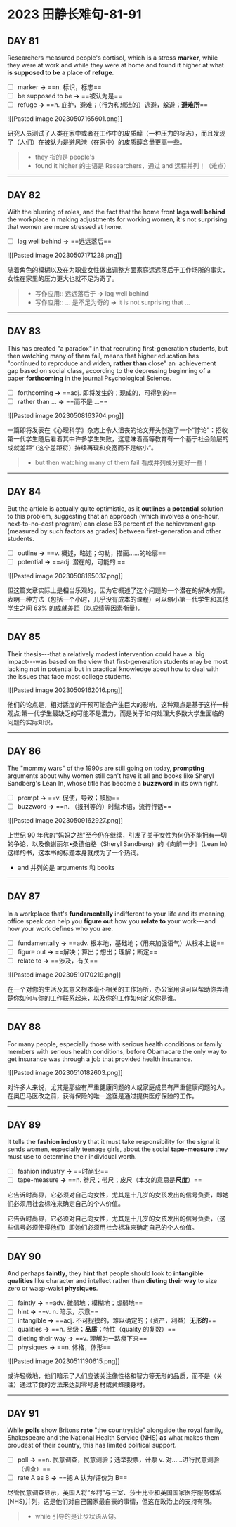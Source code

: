 # 2023 田静长难句-81-91

## DAY 81

Researchers measured people's cortisol, which is a stress **marker**, while they were at work and while they were at home and found it higher at what **is supposed to be** a place of **refuge**.

- [ ] marker **→** ==n. 标识，标志==
- [ ] be supposed to be **→** ==被认为是==
- [ ] refuge **→** ==n. 庇护，避难；（行为和想法的）逃避，躲避；**避难所**==

![[Pasted image 20230507165601.png]]

研究人员测试了人类在家中或者在工作中的皮质醇（一种压力的标志），而且发现了（人们）在被认为是避风港（在家中）的皮质醇含量更高一些。

> - they 指的是 people's
> - found it higher 的主语是 Researchers，通过 and 远程并列！（难点）

---

## DAY 82

With the blurring of roles, and the fact that the home front **lags well behind** the workplace in making adjustments for working women, it's not surprising that women are more stressed at home.

- [ ] lag well behind **→** ==远远落后==

![[Pasted image 20230507171228.png]]

随着角色的模糊以及在为职业女性做出调整方面家庭远远落后于工作场所的事实，女性在家里的压力更大也就不足为奇了。

> - 写作应用:: 远远落后于 **→** lag well behind
> - 写作应用::  ... 是不足为奇的 **→** it is not surprising that ... 

---

## DAY 83

This has created "a paradox" in that recruiting first-generation students, but then watching many of them fail, means that higher education has "continued to reproduce and widen, **rather than** close" an  achievement gap based on social class, according to the depressing beginning of a paper **forthcoming** in the journal Psychological Science.

- [ ] forthcoming **→** ==adj. 即将发生的；现成的，可得到的==
- [ ] rather than ...  **→** ==而不是 ...==

![[Pasted image 20230508163704.png]]

一篇即将发表在《心理科学》杂志上令人沮丧的论文开头创造了一个“悖论”：招收第一代学生随后看着其中许多学生失败，这意味着高等教育有一个基于社会阶层的成就差距“（这个差距将）持续再现和变宽而不是缩小”。

> - but then watching many of them fail 看成并列成分更好一些！

---

## DAY 84

But the article is actually quite optimistic, as it **outline**s a **potential** solution to this problem, suggesting that an approach (which involves a one-hour, next-to-no-cost program) can close 63 percent of the achievement gap (measured by such factors as grades) between first-generation and other students.

- [ ] outline **→** ==v. 概述，略述；勾勒，描画……的轮廓==
- [ ] potential **→** ==adj. 潜在的，可能的 ==

![[Pasted image 20230508165037.png]]

但这篇文章实际上是相当乐观的，因为它概述了这个问题的一个潜在的解决方案，表明一种方法（包括一个小时，几乎没有成本的课程）可以缩小第一代学生和其他学生之间 63% 的成就差距（以成绩等因素衡量）。

---

## DAY 85

Their thesis---that a relatively modest intervention could have a  big impact---was based on the view that first-generation students may be most lacking not in potential but in practical knowledge about how to deal with the issues that face most college students.

![[Pasted image 20230509162016.png]]

他们的论点是，相对适度的干预可能会产生巨大的影响，这种观点是基于这样一种观点:第一代学生最缺乏的可能不是潜力，而是关于如何处理大多数大学生面临的问题的实际知识。

---

## DAY 86

The "mommy wars" of the 1990s are still going on today, **prompting** arguments about why women still can't have it all and books like Sheryl Sandberg's Lean In, whose title has become a **buzzword** in its own right.

- [ ] prompt **→** ==v. 促使，导致；鼓励==
- [ ] buzzword **→** ==n. （报刊等的）时髦术语，流行行话==

![[Pasted image 20230509162927.png]]

上世纪 90 年代的“妈妈之战”至今仍在继续，引发了关于女性为何仍不能拥有一切的争论，以及像谢丽尔•桑德伯格（Sheryl Sandberg）的《向前一步》（Lean In）这样的书，这本书的标题本身就成为了一个热词。

- and 并列的是 arguments 和 books

---

## DAY 87

In a workplace that's **fundamentally** indifferent to your life and its meaning, office speak can help you **figure out** how you **relate to** your work---and how your work defines who you are.

- [ ] fundamentally **→** ==adv. 根本地，基础地；（用来加强语气）从根本上说==
- [ ] figure out **→** ==解决；算出；想出；理解；断定==
- [ ] relate to **→** ==涉及，有关==

![[Pasted image 20230510170219.png]]

在一个对你的生活及其意义根本毫不相关的工作场所，办公室用语可以帮助你弄清楚你如何与你的工作联系起来，以及你的工作如何定义你是谁。

---

## DAY 88

For many people, especially those with serious health conditions or family members with serious health conditions, before Obamacare the only way to get insurance was through a job that provided health insurance.

![[Pasted image 20230510182603.png]]

对许多人来说，尤其是那些有严重健康问题的人或家庭成员有严重健康问题的人，在奥巴马医改之前，获得保险的唯一途径是通过提供医疗保险的工作。

---

## DAY 89

It tells the **fashion industry** that it must take responsibility for the signal it sends women, especially teenage girls, about the social **tape-measure** they must use to determine their individual worth.

- [ ] fashion industry **→** ==时尚业==
- [ ] tape-measure **→** ==n. 卷尺；带尺；皮尺（本文的意思是**尺度**）==

它告诉时尚界，它必须对自己向女性，尤其是十几岁的女孩发出的信号负责，即她们必须用社会标准来确定自己的个人价值。

它告诉时尚界，它必须对自己向女性，尤其是十几岁的女孩发出的信号负责，（这些信号必须使得他们）即她们必须用社会标准来确定自己的个人价值。

---

## DAY 90

And perhaps **faintly**, they **hint** that people should look to **intangible** **qualities** like character and intellect rather than **dieting their way** to size zero or wasp-waist **physiques**.

- [ ] faintly **→** ==adv. 微弱地；模糊地；虚弱地==
- [ ] hint **→** ==v. n. 暗示，示意==
- [ ] intangible **→** ==adj. 不可捉摸的，难以确定的；（资产，利益）**无形的**==
- [ ] qualities **→** ==n. 品级；**品质**；特性（quality 的复数）==
- [ ] dieting their way **→** ==v. 理解为一路瘦下来==
- [ ] physiques **→** ==n. 体格，体形==

![[Pasted image 20230511190615.png]]

或许轻微地，他们暗示了人们应该关注像性格和智力等无形的品质，而不是（关注）通过节食的方法来达到零号身材或黄蜂腰身材。

---

## DAY 91

While **polls** show Britons **rate** "the countryside" alongside the royal family, Shakespeare and the National Health Service (NHS) **as** what makes them proudest of their country, this has limited political support.

- [ ] poll **→** ==n. 民意调查，民意测验；选举投票，计票 v. 对……进行民意测验（调查）==
- [ ] rate A as B **→** ==把 A 认为/评价为 B==

尽管民意调查显示，英国人将“乡村”与王室、莎士比亚和英国国家医疗服务体系(NHS)并列，这是他们对自己国家最自豪的事情，但这在政治上的支持有限。

> - while 引导的是让步状语从句。